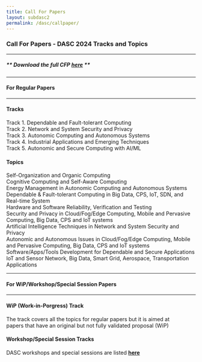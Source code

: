 ```yaml
---
title: Call For Papers
layout: subdasc2
permalink: /dasc/callpaper/
---
```


<h3>Call For Papers - DASC 2024 Tracks and Topics</h3>
<hr/>

<h5> ** Download the full <b>CFP <a href="http://cyber-science.org/2024/assets/files/DASC2024_CFP_noieee.pdf" target=_new>here</a></b> ** </h5> 

<hr/>
<h4 style="font-weight: bold">For Regular Papers<h4>
<hr/>

<h4>Tracks</h4>
Track 1. Dependable and Fault-tolerant Computing
<br/> Track 2. Network and System Security and Privacy
<br/> Track 3. Autonomic Computing and Autonomous Systems
<br/> Track 4. Industrial Applications and Emerging Techniques
<br/> Track 5. Autonomic and Secure Computing with AI/ML
<br/>
<h4>Topics</h4>
Self-Organization and Organic Computing
<br/> Cognitive Computing and Self-Aware Computing
<br/> Energy Management in Autonomic Computing and Autonomous Systems
<br/> Dependable & Fault-tolerant Computing in Big Data, CPS, IoT, SDN, and Real-time System
<br/> Hardware and Software Reliability, Verification and Testing
<br/> Security and Privacy in Cloud/Fog/Edge Computing, Mobile and Pervasive Computing, Big Data, CPS and IoT systems
<br/> Artificial Intelligence Techniques in Network and System Security and Privacy
<br/> Autonomic and Autonomous Issues in Cloud/Fog/Edge Computing, Mobile and Pervasive Computing, Big Data, CPS and IoT systems
<br/> Software/Apps/Tools Development for Dependable and Secure Applications
<br/> IoT and Sensor Network, Big Data, Smart Grid, Aerospace, Transportation Applications

<!-- 
<h4>Track 1. Dependable and Fault-tolerant Computing</h4>
 Fundamentals, including Dependability Evaluation, Dependable Sensors, QoS, SOA, etc.
  <br/>    Dependable & Fault-tolerant Computing in Big Data, CPS, IoT, SDN, and Real-time System
  <br/>    Dependability & Fault-tolerance in Cloud/Fog/Edge Computing, and Pervasive Computing
  <br/>    Human Aspects, and Education
   <br/>   Software Engineering in Dependable and Fault-tolerant Computing
   <br/>   Artificial Intelligence Techniques in Dependable and Fault-tolerant Computing
   <br/>   Hardware and Software Reliability, Verification and Testing
   <br/>   Safety-critical Systems, Mission-critical Systems -->
<!-- 
<h4>Track 2. Network and System Security and Privacy</h4>     
Fundamentals, including Intrusion-Detection, Digital Forensics, (Counter-)Surveillance, etc.
<br/>   Security and Privacy in Big Data, CPS, IoT, SDN, and Real-time Systems
<br/>     Security and Privacy in Cloud/Fog/Edge Computing, Mobile and Pervasive Computing
<br/>     Artificial Intelligence Techniques in Network and System Security and Privacy
<br/>     Human Aspects, and Education
<br/>     Cyber Attack, Crime and Cyber War
<br/>     Biometric Issues in Security and Privacy -->
<!--  
<h4>Track 3. Autonomic Computing and Autonomous Systems</h4>      
 Fundamentals, including Agents, Real-Time Perception, Decision, Control, Self-healing, etc.
<br/>      Autonomic and Autonomous Issues in Big Data, CPS, IoT, SDN, and Real-time Systems
<br/>     Autonomic and Autonomous Issues in Cloud/Fog/Edge Computing, Pervasive Computing
<br/>     Self-Organization and Organic Computing,
<br/>      Cognitive Computing and Self-Aware Computing
<br/>      Energy Management in Autonomic Computing and Autonomous Systems
<br/>     Artificial Intelligence Techniques in Autonomic Computing and Autonomous Systems
<br/>     Human Aspects, and Education -->
<!-- 
<h4>Track 4. Industrial Applications and Emerging Techniques</h4>
 Software/Apps/Tools Development for Dependable and Secure Applications
 <br/>     Autonomous Robotics, Vehicles, Machines, and Various Systems
 <br/>    IoT and Sensor Network, Big Data, Smart Grid, Aerospace, Transportation Applications
 <br/>    Safety Care, Medical Care and Services, IoT-based Healthcare
 <br/>    Other Applications and Emerging Techniques
 <br/>     Social Aspects of Applying Systems -->
<!-- 
<h4>Track 5. Autonomic and Secure Computing with AI/ML</h4>
<br/> TBA -->

<hr/>
<h4 style="font-weight: bold">For WiP/Workshop/Special Session Papers<h4>
<hr/>

<h4>WiP (Work-in-Porgress) Track</h4>
The track covers all the topics for regular papers but it is aimed at  
<br/>papers that have an original but not fully validated proposal (WiP)

<h4>Workshop/Special Session Tracks</h4>
DASC workshops and special sessions are listed <a href="/2024/dasc/acceptworkshops/"><b>here</b></a>